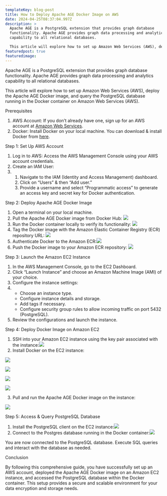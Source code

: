 ```yaml
---
templateKey: blog-post
title: How to Deploy Apache AGE Docker Image on AWS
date: 2024-04-25T08:37:04.997Z
description: >
  Apache AGE is a PostgreSQL extension that provides graph database
  functionality. Apache AGE provides graph data processing and analytics
  capability to all relational databases. 

  This article will explore how to set up Amazon Web Services (AWS), deploy the Apache AGE Docker image, and query the PostgreSQL database running in the Docker container on Amazon Web Services (AWS).
featuredpost: true
featuredimage:
---
```

<!--StartFragment-->

Apache AGE is a PostgreSQL extension that provides graph database functionality. Apache AGE provides graph data processing and analytics capability to all relational databases. 

This article will explore how to set up Amazon Web Services (AWS), deploy the Apache AGE Docker image, and query the PostgreSQL database running in the Docker container on Amazon Web Services (AWS).

Prerequisites

1. AWS Account: If you don’t already have one, sign up for an AWS account at [Amazon Web Services](https://aws.amazon.com/).
2. Docker: Install Docker on your local machine. You can download & install Docker from [here](https://www.docker.com/get-started).



Step 1: Set Up AWS Account

1. Log in to AWS: Access the AWS Management Console using your AWS account credentials.
2. Create an IAM User:
3. 1. Navigate to the IAM (Identity and Access Management) dashboard.
   2. Click on “Users” & then “Add user.”
   3. Provide a username and select “Programmatic access” to generate an access key and secret key for Docker authentication.

Step 2: Deploy Apache AGE Docker Image

1. Open a terminal on your local machine.
2. Pull the Apache AGE Docker image from Docker Hub: ![](https://lh7-us.googleusercontent.com/6nFRHrsfi6mHtkh15ID0WR3ac8tdiZ7WLCbJYQQojyYbswAm5Q8bbFLhLNL85ZnYGaqEbEcI_fkt64yygvZ-2DzfG9pui4thQM9gPF24r7ZC_WzZ0vzTmdO-t5o4wc294Xey3A7IV98HAnr7Bg1Jxw)
3. Run the Docker container locally to verify its functionality: ![](https://lh7-us.googleusercontent.com/0TgaSXMeJe3Ypped8Q0ibqZe_x-9X8Df7HVPcr7ABIhU8XiS8ul9tFQxifHeb3bHm9eEW3LzoirQMwNDW-Nuz2X4kADDyIn2j9lLBeX1drMIZuBjqq6BrKSpg4sv5-kqIc-5tjC_mY51605MhzQ64Q)
4. Tag the Docker image with the Amazon Elastic Container Registry (ECR) repository URL: ![](https://lh7-us.googleusercontent.com/axtCSLN2EpvE3BKjHI18uPM0uIPW7BOQy9MpP5d91XPOjbiIkOVq_GtGq_QXnmWfuzD4odGwvjb4WMacZFET_cGmJV3fPfgrxHR643XT5Zr9tC3V51XE5i42MdwJMLw95lPpgcmPQZUgp84YR-6_sA)
5. Authenticate Docker to the Amazon ECR:![](https://lh7-us.googleusercontent.com/4ofNVcRhkH1dZlXIA6gHs5wvsMx5wwtgjUT1TgrLtzjvPaFNPhBCoCv0NkPXFxOeU-0ECSEKChiDw5lLz-Uw3QfhB3ENN7tzfNqyCp7n4xVF6XRxfelSF_pTf9M813LUpi94xlJGXjfSSH1nMpjrvw)
6. Push the Docker image to your Amazon ECR repository: ![](https://lh7-us.googleusercontent.com/AvJD8NMaZH2r8RlWhkNBZps-0FVryeEuvdm7Orr8zcwwDCoOWDhVMJfp-tUlbkZh4XJAvm4lMHegwv1fWVnxxR0aMjOSvXvLgwysH3XOVCZ0TVP9TVTu6eGtKxkxt6YfN8QhG_n8nCMnV9ZamjKESg)



Step 3: Launch the Amazon EC2 Instance

1. In the AWS Management Console, go to the EC2 Dashboard.
2. Click “Launch Instance” and choose an Amazon Machine Image (AMI) of your choice.
3. Configure the instance settings:
4. * Choose an instance type.
   * Configure instance details and storage.
   * Add tags if necessary.
   * Configure security group rules to allow incoming traffic on port 5432 (PostgreSQL).
5. Review the configurations and launch the instance.



Step 4: Deploy Docker Image on Amazon EC2

1. SSH into your Amazon EC2 instance using the key pair associated with the instance:![](https://lh7-us.googleusercontent.com/uMdyOrdtw_eNyJe2B2-u56su4FxhHSfic4RfrUQnKhGvEj_xbPzwqO5nm8Pj8BppZhaJa--r1-HMuKoVUZSfNrKM_qf2WzGj_Fg3KWgWsVZnqRRrj1BMl0g7IoKwp_I_XXpyIBP0F5OyRA30XFfPkg)
2. Install Docker on the EC2 instance:

![](https://lh7-us.googleusercontent.com/NYK-wsc0WeuaTnwQ7t_4oWkEIYl-iEyUOBFN1FilZHSOcW8UNGNuoWBH3qZgvaFoGlPANR3WVXRg_O14Ot7DAPOweFFP8exvtMF1ycB-oJNn271T7157Ucqg8QbA-7_HfUsxzpn3XjjUGxoSaoGlLg)

![](https://lh7-us.googleusercontent.com/7CctADC_EVZSDC1XThYj_qo631j1Fp_LKuX5bSvFzu52i0fDiMl0ol7P1tybkrES6hHC9HPsffQaMI_5m7u218M1wVaewBFReYmzfiRaH-ftWM0vCRQ0Qv88LsOQmScwHvBumhvNvhKP8oXNZHWvDg)

![](https://lh7-us.googleusercontent.com/tsL9-TfHumrTK-lYj8xLz7F0Jrgio_Z7AYzl6HG4jK_U2qUyAA7dvxJ1dW7lLdK9az1jw0YdiT2wRIuKJbd_nsWxDRntAvMnPQ8vfVpBcWh8be6mxmRdhJAQ9FAWSUYuCZvFZkvKC8KfWpS09J0ycA)

![](https://lh7-us.googleusercontent.com/orfuWcUbbs_AnDRRrXoP_SphDdPRZ8oUvxrYKSGh1oIqLiRYy4wmr1IC8LnOQEm51geFSVvTEu8OaM8EzIaB_brmGui3u-O5LYeC6YK6WQ8E8pKghzsJx40Zrjhi0fM_E9DGTV8DoYxvlqxhpFWFZw)

3. Pull and run the Apache AGE Docker image on the instance:

![](https://lh7-us.googleusercontent.com/p8OdSdB632x4DGcTekVMo2b1RlEFCX9VKdDhxMfUOaSjfwBpGRRjhZVlz2DH3866Xx22LT9jb_w5A75eUe9JcMnrinVpVequRrjRZWsrITS24i_SDpMUm5VMpkb3BOPRBUFJrdkBAyUwuKJ7z0ahnA)

Step 5: Access & Query PostgreSQL Database

1. Install the PostgreSQL client on the EC2 instance:![](https://lh7-us.googleusercontent.com/yPKtED71f06maB_4FPymzRcljCkgjC3-yyCKnckA1vEulBIU5mprhKyQUAPwVPQ-__ZFWcN6lWxtTTdPDO5HBl_LTpcYCB6KZG32_bTcV3EVTJGzsMe_pyb8EVGLbbhNjSCw01_az0z8Qt6W6RklOg)
2. Connect to the Postgres database running in the Docker container:![](https://lh7-us.googleusercontent.com/yv_uYVG0g_Oe8WE3Oc7xpZSbd3UhhOk5WRVRxMG5a7uwbyHOBS2ZJ5cB45z7slHIJfO6rseFccjInwTYH9jZLWPeiVqs4Qm4OLJQ5TMjj4Y_qAlVrEWvy1WkUqRE_yt83NyZRBVBsPFkRosMcKLz7g)

You are now connected to the PostgreSQL database. Execute SQL queries and interact with the database as needed.

Conclusion

By following this comprehensive guide, you have successfully set up an AWS account, deployed the Apache AGE Docker image on an Amazon EC2 instance, and accessed the PostgreSQL database within the Docker container. This setup provides a secure and scalable environment for your data encryption and storage needs.



<!--EndFragment-->